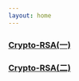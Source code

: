 ```yaml
---
layout: home
---
```


### [Crypto-RSA(一)](2025-03-23-Crypto-RSA(一))
### [Crypto-RSA(二)](2025-03-26-Crypto-RSA(二))

